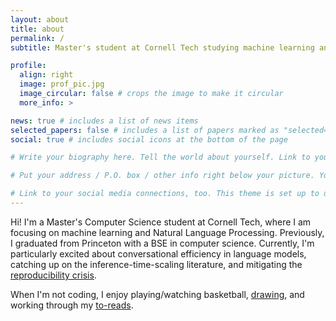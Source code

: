 ```yaml
---
layout: about
title: about
permalink: /
subtitle: Master's student at Cornell Tech studying machine learning and NLP.

profile:
  align: right
  image: prof_pic.jpg
  image_circular: false # crops the image to make it circular
  more_info: >

news: true # includes a list of news items
selected_papers: false # includes a list of papers marked as "selected={true}"
social: true # includes social icons at the bottom of the page

# Write your biography here. Tell the world about yourself. Link to your favorite [subreddit](http://reddit.com). You can put a picture in, too. The code is already in, just name your picture `prof_pic.jpg` and put it in the `img/` folder.

# Put your address / P.O. box / other info right below your picture. You can also disable any of these elements by editing `profile` property of the YAML header of your `_pages/about.md`. Edit `_bibliography/papers.bib` and Jekyll will render your [publications page](/al-folio/publications/) automatically.

# Link to your social media connections, too. This theme is set up to use [Font Awesome icons](https://fontawesome.com/) and [Academicons](https://jpswalsh.github.io/academicons/), like the ones below. Add your Facebook, Twitter, LinkedIn, Google Scholar, or just disable all of them.
---
```


Hi! I'm a Master's Computer Science student at Cornell Tech, where I am focusing on machine learning and Natural Language Processing. Previously, I graduated from Princeton with a BSE in computer science. Currently, I'm particularly excited about conversational efficiency in language models, catching up on the inference-time-scaling literature, and mitigating the [reproducibility crisis](https://reproducible.cs.princeton.edu/).

When I'm not coding, I enjoy playing/watching basketball, [drawing](https://www.youtube.com/watch?v=zP82Shm4WpY), and working through my [to-reads](https://www.goodreads.com/review/list/100007362?shelf=to-read).
